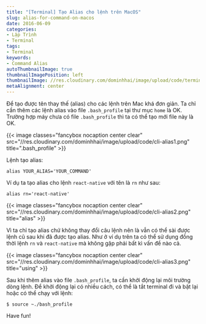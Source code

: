 ```yaml
---
title: "[Terminal] Tạo Alias cho lệnh trên MacOS"
slug: alias-for-command-on-macos
date: 2016-06-09
categories:
- Lập Trình
- Terminal
tags:
- Terminal
keywords:
- Command Alias
autoThumbnailImage: true
thumbnailImagePosition: left
thumbnailImage: //res.cloudinary.com/dominhhai/image/upload/code/terminal.jpg
metaAlignment: center
---
```

Để tạo được tên thay thế (alias) cho các lệnh trên Mac khá đơn giản. Ta chỉ cần thêm các lệnh alias vào file `.bash_profile` tại thư mục `home` là OK. Trường hợp máy chưa có file `.bash_profile` thì ta có thể tạo mới file này là OK.
<!--more-->

{{< image classes="fancybox nocaption center clear" src="//res.cloudinary.com/dominhhai/image/upload/code/cli-alias1.png" title=".bash_profile" >}}

Lệnh tạo alias:

```
alias YOUR_ALIAS='YOUR_COMMAND'
```

Ví dụ ta tạo alias cho lệnh `react-native` với tên là `rn` như sau:

```
alias rn='react-native'
```

{{< image classes="fancybox nocaption center clear" src="//res.cloudinary.com/dominhhai/image/upload/code/cli-alias2.png" title="alias" >}}

Vì ta chỉ tạo alias chứ không thay đổi câu lệnh nên là vẫn có thể sài được lệnh cũ sau khi đã được tạo alias. Như ở ví dụ trên ta có thể sử dụng đồng thời lệnh `rn` và `react-native` mà không gặp phải bất kì vấn đề nào cả.

{{< image classes="fancybox nocaption center clear" src="//res.cloudinary.com/dominhhai/image/upload/code/cli-alias3.png" title="using" >}}

Sau khi thêm alias vào file `.bash_profile`, ta cần khởi động lại môi trường dòng lệnh. Để khởi động lại có nhiều cách, có thể là tắt terminal đi và bật lại hoặc có thể chạy với lệnh:

```
$ source ~./bash_profile
```

Have fun!
